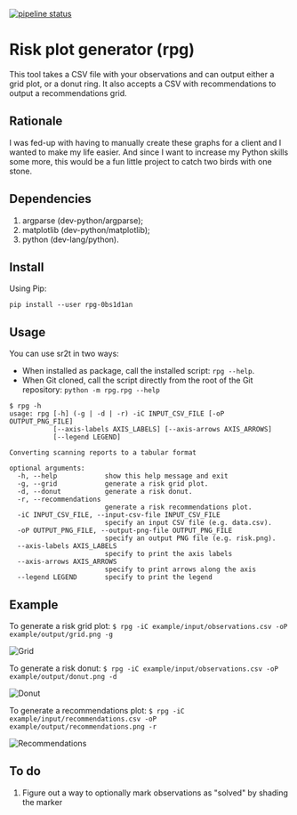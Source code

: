 [![pipeline status](https://gitlab.com/0bs1d1an/rpg/badges/master/pipeline.svg)](https://gitlab.com/0bs1d1an/rpg/commits/master)

# Risk plot generator (rpg)

This tool takes a CSV file with your observations and can output either a grid plot, or a donut ring.
It also accepts a CSV with recommendations to output a recommendations grid.

## Rationale

I was fed-up with having to manually create these graphs for a client and I wanted to make my life easier.
And since I want to increase my Python skills some more, this would be a fun little project to catch two birds with one stone.

## Dependencies

1. argparse (dev-python/argparse);
2. matplotlib (dev-python/matplotlib);
3. python (dev-lang/python).

## Install

Using Pip:

`pip install --user rpg-0bs1d1an`

## Usage

You can use sr2t in two ways:

* When installed as package, call the installed script: `rpg --help`.
* When Git cloned, call the script directly from the root of the Git
repository: `python -m rpg.rpg --help`

```
$ rpg -h
usage: rpg [-h] (-g | -d | -r) -iC INPUT_CSV_FILE [-oP OUTPUT_PNG_FILE]
           [--axis-labels AXIS_LABELS] [--axis-arrows AXIS_ARROWS]
           [--legend LEGEND]

Converting scanning reports to a tabular format

optional arguments:
  -h, --help            show this help message and exit
  -g, --grid            generate a risk grid plot.
  -d, --donut           generate a risk donut.
  -r, --recommendations
                        generate a risk recommendations plot.
  -iC INPUT_CSV_FILE, --input-csv-file INPUT_CSV_FILE
                        specify an input CSV file (e.g. data.csv).
  -oP OUTPUT_PNG_FILE, --output-png-file OUTPUT_PNG_FILE
                        specify an output PNG file (e.g. risk.png).
  --axis-labels AXIS_LABELS
                        specify to print the axis labels
  --axis-arrows AXIS_ARROWS
                        specify to print arrows along the axis
  --legend LEGEND       specify to print the legend
```

## Example

To generate a risk grid plot: `$ rpg -iC example/input/observations.csv -oP example/output/grid.png -g`

![Grid](example/output/grid.png)

To generate a risk donut: `$ rpg -iC example/input/observations.csv -oP example/output/donut.png -d`

![Donut](example/output/donut.png)

To generate a recommendations plot: `$ rpg -iC example/input/recommendations.csv -oP example/output/recommendations.png -r`

![Recommendations](example/output/recommendations.png)

## To do

1. Figure out a way to optionally mark observations as "solved" by shading the marker